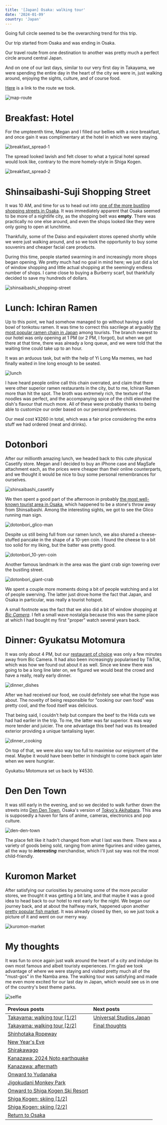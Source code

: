 ```yaml
---
title: '[Japan] Osaka: walking tour'
date: '2024-01-09'
country: 'Japan'
---
```


Going full circle seemed to be the overarching trend for this trip.

Our trip started from Osaka and was ending in Osaka.

Our travel route from one destination to another was pretty much a perfect circle around central Japan.

And on one of our last days, similar to our very first day in Takayama, we were spending the entire day in the heart of the city we were in, just walking around, enjoying the sights, culture, and of course food.

[Here](https://www.google.com/maps/d/u/0/edit?mid=1sqHZx0-drIu0ws9DeXDis69R6uXtPKc&usp=sharing) is a link to the route we took.

![map-route](/images/posts/travel/japan-2023/osaka-walking-tour/map-route.png)

# Breakfast: Hotel

For the umpteenth time, Megan and I filled our bellies with a nice breakfast, and once gain it was complimentary at the hotel in which we were staying.

![breakfast_spread-1](/images/posts/travel/japan-2023/osaka-walking-tour/breakfast_spread-1.jpg)

The spread looked lavish and felt closer to what a typical hotel spread would look like, contrary to the more homely-style in Shiga Kogen.

![breakfast_spread-2](/images/posts/travel/japan-2023/osaka-walking-tour/breakfast_spread-2.jpg)

# Shinsaibashi-Suji Shopping Street

It was 10 AM, and time for us to head out into [one of the more bustling shopping streets in Osaka](https://osaka-info.jp/en/spot/shinsaibashi-suji-shopping-street/). It was immediately apparent that Osaka seemed to be more of a nightlife city, as the shopping belt was **empty**. There was practically no one else around, and even the shops looked like they were only going to open at lunchtime.

Thankfully, some of the Daiso and equivalent stores opened shortly while we were just walking around, and so we took the opportunity to buy some souvenirs and cheaper facial care products.

During this time, people started swarming in and increasingly more shops began opening. We pretty much had no goal in mind here; we just did a lot of window shopping and little actual shopping at the seemingly endless number of shops. I came close to buying a Burberry scarf, but thankfully decided to save my hundreds of dollars.

![shinsaibashi_shopping-street](/images/posts/travel/japan-2023/osaka-walking-tour/shinsaibashi_shopping-street.jpg)

# Lunch: Ichiran Ramen

Up to this point, we had somehow managed to go without having a solid bowl of tonkotsu ramen. It was time to correct this sacrilege at arguably [the most popular ramen chain in Japan](https://en.ichiran.com/ramen/) among tourists. The branch nearest to our hotel was only opening at 1 PM (or 2 PM, I forgot), but when we got there at that time, there was already a long queue, and we were told that the waiting time could take up to an hour.

It was an arduous task, but with the help of Yi Long Ma memes, we had finally waited in line long enough to be seated.

![lunch](/images/posts/travel/japan-2023/osaka-walking-tour/lunch.jpg)

I have heard people online call this chain overrated, and claim that there were other superior ramen restaurants in the city, but to me, Ichiran Ramen more than hit the spot. The broth was extremely rich, the texture of the noodles was perfect, and the accompanying spice of the chilli elevated the dish's flavour that much more. All of these were probably thanks to being able to customize our order based on our personal preferences.

Our meal cost ¥3260 in total, which was a fair price considering the extra stuff we had ordered (meat and drinks).

# Dotonbori

After our millionth amazing lunch, we headed back to this cute physical Casetify store. Megan and I decided to buy an iPhone case and MagSafe attachment each, as the prices were cheaper than their online counterparts, and we thought it would be nice to buy some personal remembrances for ourselves.

![shinsaibashi_casetify](/images/posts/travel/japan-2023/osaka-walking-tour/shinsaibashi_casetify.jpg)

We then spent a good part of the afternoon in probably [the most well-known tourist area in Osaka](https://osaka-info.jp/en/spot/dotonbori/), which happened to be a stone's throw away from Shinsaibashi. Among the interesting sights, we got to see the Glico running man sign.

![dotonbori_glico-man](/images/posts/travel/japan-2023/osaka-walking-tour/dotonbori_glico-man.jpg)

Despite us still being full from our ramen lunch, we also shared a cheese-stuffed pancake in the shape of a 10-yen coin. I found the cheese to a bit too solid for my liking, but the batter was pretty good.

![dotonbori_10-yen-coin](/images/posts/travel/japan-2023/osaka-walking-tour/dotonbori_10-yen-coin.jpg)

Another famous landmark in the area was the giant crab sign towering over the bustling street. 

![dotonbori_giant-crab](/images/posts/travel/japan-2023/osaka-walking-tour/dotonbori_giant-crab.jpg)

We spent a couple more moments doing a bit of people watching and a lot of people swerving. The latter just drove home the fact that Japan, and Osaka in particular, was really a tourist hotspot.

A small footnote was the fact that we also did a bit of window shopping at [*Bic Camera*](https://www.biccamera.com.e.lj.hp.transer.com/bc/i/shop/shoplist/shop013.jsp). I felt a small wave nostalgia because this was the same place at which I had bought my first "proper" watch several years back.

# Dinner: Gyukatsu Motomura

It was only about 4 PM, but our [restaurant of choice](https://www.gyukatsu-motomura.com/en/) was only a few minutes away from Bic Camera. It had also been increasingly popularised by TikTok, which was how we found out about it as well. Since we knew there was going to be a long line later on, we figured we would beat the crowd and have a really, really early dinner.

![dinner_dishes](/images/posts/travel/japan-2023/osaka-walking-tour/dinner_dishes.jpg)

After we had received our food, we could definitely see what the hype was about. The novelty of being responsible for "cooking our own food" was pretty cool, and the food itself was delicious.

That being said, I couldn't help but compare the beef to the Hida cuts we had had earlier in the trip. To me, the latter was far superior. It was way more tender and juicier. The one advantage this beef had was its breaded exterior providing a unique tantalising layer.

![dinner_cooking](/images/posts/travel/japan-2023/osaka-walking-tour/dinner_cooking.jpg)

On top of that, we were also way too full to maximise our enjoyment of the meal. Maybe it would have been better in hindsight to come back again later when we were hungrier. 

Gyukatsu Motomura set us back by ¥4530.

# Den Den Town

It was still early in the evening, and so we decided to walk further down the streets into [Den Den Town](https://insideosaka.com/den-den-town-guide/), Osaka's version of [Tokyo's Akihabara](https://www.gotokyo.org/en/spot/55/index.html). This area is supposedly a haven for fans of anime, cameras, electronics and pop culture.

![den-den-town](/images/posts/travel/japan-2023/osaka-walking-tour/den-den-town.jpg)

The place felt like it hadn't changed from what I last was there. There was a variety of goods being sold, ranging from anime figurines and video games, all the way to ***interesting*** merchandise, which I'll just say was not the most child-friendly. 

# Kuromon Market

After satisfying our curiosities by perusing some of the more *peculiar* stores, we thought it was getting a bit late, and that maybe it was a good idea to head back to our hotel to rest early for the night. We began our journey back, and at about the halfway mark, happened upon another [pretty popular fish market](https://kuromon.com/en/). It was already closed by then, so we just took a picture of it and went on our merry way.

![kuromon-market](/images/posts/travel/japan-2023/osaka-walking-tour/kuromon-market.jpg)

# My thoughts

It was fun to once again just walk around the heart of a city and indulge its own most famous and albeit touristy experiences. I'm glad we took advantage of where we were staying and visited pretty much all of the "must-gos" in the Namba area. The walking tour was satisfying and made me even more excited for our last day in Japan, which would see us in one of the country's best theme parks.

![selfie](/images/posts/travel/japan-2023/osaka-walking-tour/selfie.jpg)

| Previous posts | Next posts |
| :---           | :---       |
| [Takayama: walking tour [1/2]](./takayama-walking-tour-1) | [Universal Studios Japan](./usj) |
| [Takayama: walking tour [2/2]](./takayama-walking-tour-2) | [Final thoughts](./final-thoughts) |
| [Shinhotaka Ropeway](./shinhotaka-ropeway) | |
| [New Year's Eve](./new-years-eve) | |
| [Shirakawago](./shirakawago) | |
| [Kanazawa: 2024 Noto earthquake](./kanazawa-earthquake) | |
| [Kanazawa: aftermath](./kanazawa-aftermath) | |
| [Onward to Yudanaka](./onward-to-yudanaka.md) | |
| [Jigokudani Monkey Park](./jigokudani-monkey-park) | |
| [Onward to Shiga Kogen Ski Resort](./onward-to-shiga-kogen) | |
| [Shiga Kogen: skiing [1/2]](./shiga-kogen-skiing-1) | |
| [Shiga Kogen: skiing [2/2]](./shiga-kogen-skiing-2) | |
| [Return to Osaka](./return-to-osaka) | |
